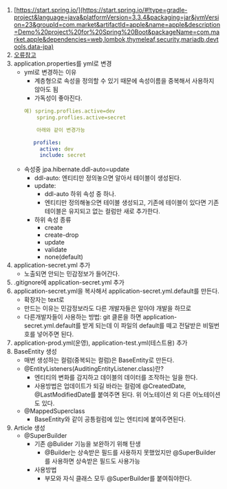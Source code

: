 1. [https://start.spring.io/](https://start.spring.io/#!type=gradle-project&language=java&platformVersion=3.3.4&packaging=jar&jvmVersion=23&groupId=com.market&artifactId=apple&name=apple&description=Demo%20project%20for%20Spring%20Boot&packageName=com.market.apple&dependencies=web,lombok,thymeleaf,security,mariadb,devtools,data-jpa)
2. [오류참고](https://velog.io/@peh4622/Spring-Could-not-resolve-all-dependencies-%EA%B4%80%EB%A0%A8-%EC%97%90%EB%9F%AC-%ED%95%B4%EA%B2%B0-%EB%B0%A9%EB%B2%95)
3. application.properties를 yml로 변경
    - yml로 변경하는 이유
       - 계층형으로 속성을 정의할 수 있기 때문에 속성이름을 중복해서 사용하지 않아도 됨
       - 가독성이 좋아진다.   
       ```yml
       예) spring.proflies.active=dev     
           spring.proflies.active=secret
       
           아래와 같이 변경가능
       
          profiles:
            active: dev  
            include: secret 
        ```
     - 속성중 jpa.hibernate.ddl-auto=update
        - ddl-auto: 엔티티만 정의놓으면 알아서 테이블이 생성된다.
        - update:
          - ddl-auto 하위 속성 중 하나.
          - 엔티티만 정의해놓으면 테이블 생성되고, 기존에 테이블이 있다면 기존 테이블은 유지되고 없는 컬럼만 새로 추가한다. 
        - 하위 속성 종류
          - create
          - create-drop
          - update
          - validate
          - none(default)
4. application-secret.yml 추가
    - 노출되면 안되는 민감정보가 들어간다.
5. .gitignore에 application-secret.yml 추가
6. application-secret.yml을 복사해서 application-secret.yml.default를 만든다.
    - 확장자는 text로
    - 만드는 이유는 민감정보라도 다른 개발자들은 알아야 개발을 하므로
    - 다른개발자들이 사용하는 방법: git 클론을 하면 application-secret.yml.default를 받게
    되는데 이 파일의 default를 떼고 전달받은 비밀번호를 넣어주면 된다.
7. application-prod.yml(운영), application-test.yml(테스트용) 추가
8. BaseEntity 생성
    - 매번 생성하는 컬럼(중복되는 컬럼)은 BaseEntity로 만든다.
    - @EntityListeners(AuditingEntityListener.class)란?
        - 엔티티의 변화를 감지하고 데이블의 데이터를 조작하는 일을 한다.
        - 사용방법은 업데이트가 되길 바라는 컬럼에 @CreatedDate, @LastModifiedDate를 붙여주면 된다.
          위 어노테이션 외 다른 어노테이션도 있다.
    - @MappedSuperclass
        - BaseEntity와 같이 공틍컬럼에 있는 엔티티에 붙여주면된다.
9. Article 생성
    -  @SuperBuilder
        - 기존 @Bulider 기능을 보완하기 위해 탄생
            - @Builder는 상속받은 필드를 사용하지 못했었지만 @SuperBuilder를 사용하면 상속받은 필드도 사용가능
        - 사용방법
            - 부모와 자식 클래스 모두 @SuperBuilder를 붙여줘야한다. 
    
